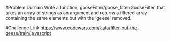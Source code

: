 #Problem Domain
Write a function, gooseFilter/goose_filter/GooseFilter, that takes an array of strings as an argument and returns a filtered array containing the same elements but with the 'geese' removed.

#Challenge Link
https://www.codewars.com/kata/filter-out-the-geese/train/javascript
